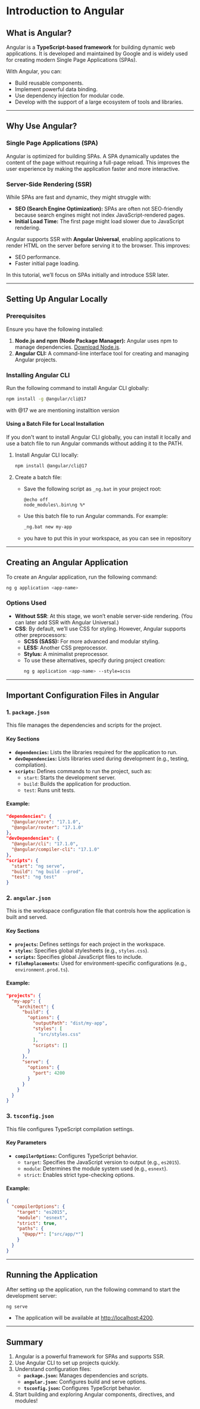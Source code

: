 # **Introduction to Angular**

## **What is Angular?**
Angular is a **TypeScript-based framework** for building dynamic web applications. It is developed and maintained by Google and is widely used for creating modern Single Page Applications (SPAs). 

With Angular, you can:
- Build reusable components.
- Implement powerful data binding.
- Use dependency injection for modular code.
- Develop with the support of a large ecosystem of tools and libraries.

---

## **Why Use Angular?**

### **Single Page Applications (SPA)**
Angular is optimized for building SPAs. A SPA dynamically updates the content of the page without requiring a full-page reload. This improves the user experience by making the application faster and more interactive.

### **Server-Side Rendering (SSR)**
While SPAs are fast and dynamic, they might struggle with:
- **SEO (Search Engine Optimization):** SPAs are often not SEO-friendly because search engines might not index JavaScript-rendered pages.
- **Initial Load Time:** The first page might load slower due to JavaScript rendering.

Angular supports SSR with **Angular Universal**, enabling applications to render HTML on the server before serving it to the browser. This improves:
- SEO performance.
- Faster initial page loading.

In this tutorial, we’ll focus on SPAs initially and introduce SSR later.

---

## **Setting Up Angular Locally**

### **Prerequisites**
Ensure you have the following installed:
1. **Node.js and npm (Node Package Manager):** Angular uses npm to manage dependencies. [Download Node.js](https://nodejs.org/).
2. **Angular CLI:** A command-line interface tool for creating and managing Angular projects.

### **Installing Angular CLI**
Run the following command to install Angular CLI globally:
```bash
npm install -g @angular/cli@17
```

with @17 we are mentioning installtion version 

#### **Using a Batch File for Local Installation**
If you don't want to install Angular CLI globally, you can install it locally and use a batch file to run Angular commands without adding it to the PATH.

1. Install Angular CLI locally:
   ```bash
   npm install @angular/cli@17
   ```

2. Create a batch file:
   - Save the following script as `_ng.bat` in your project root:
     ```batch
     @echo off
     node_modules\.bin\ng %*
     ```
   - Use this batch file to run Angular commands. For example:
     ```bash
     _ng.bat new my-app
     ```
    - you have to put this in your workspace, as you can see in repository  
---
## **Creating an Angular Application**

To create an Angular application, run the following command:
```bash
ng g application <app-name>
```

### **Options Used**
- **Without SSR**: At this stage, we won’t enable server-side rendering. (You can later add SSR with Angular Universal.)
- **CSS**: By default, we’ll use CSS for styling. However, Angular supports other preprocessors:
  - **SCSS (SASS):** For more advanced and modular styling.
  - **LESS:** Another CSS preprocessor.
  - **Stylus:** A minimalist preprocessor.
  - To use these alternatives, specify during project creation:
    ```bash
    ng g application <app-name> --style=scss
    ```

---

## **Important Configuration Files in Angular**

### **1. `package.json`**
This file manages the dependencies and scripts for the project.

#### **Key Sections**
- **`dependencies`:** Lists the libraries required for the application to run.
- **`devDependencies`:** Lists libraries used during development (e.g., testing, compilation).
- **`scripts`:** Defines commands to run the project, such as:
  - `start`: Starts the development server.
  - `build`: Builds the application for production.
  - `test`: Runs unit tests.

#### **Example:**
```json
"dependencies": {
  "@angular/core": "17.1.0",
  "@angular/router": "17.1.0"
},
"devDependencies": {
  "@angular/cli": "17.1.0",
  "@angular/compiler-cli": "17.1.0"
},
"scripts": {
  "start": "ng serve",
  "build": "ng build --prod",
  "test": "ng test"
}
```

### **2. `angular.json`**
This is the workspace configuration file that controls how the application is built and served.

#### **Key Sections**
- **`projects`:** Defines settings for each project in the workspace.
- **`styles`:** Specifies global stylesheets (e.g., `styles.css`).
- **`scripts`:** Specifies global JavaScript files to include.
- **`fileReplacements`:** Used for environment-specific configurations (e.g., `environment.prod.ts`).

#### **Example:**
```json
"projects": {
  "my-app": {
    "architect": {
      "build": {
        "options": {
          "outputPath": "dist/my-app",
          "styles": [
            "src/styles.css"
          ],
          "scripts": []
        }
      },
      "serve": {
        "options": {
          "port": 4200
        }
      }
    }
  }
}
```

### **3. `tsconfig.json`**
This file configures TypeScript compilation settings.

#### **Key Parameters**
- **`compilerOptions`:** Configures TypeScript behavior.
  - `target`: Specifies the JavaScript version to output (e.g., `es2015`).
  - `module`: Determines the module system used (e.g., `esnext`).
  - `strict`: Enables strict type-checking options.

#### **Example:**
```json
{
  "compilerOptions": {
    "target": "es2015",
    "module": "esnext",
    "strict": true,
    "paths": {
      "@app/*": ["src/app/*"]
    }
  }
}
```

---

## **Running the Application**
After setting up the application, run the following command to start the development server:
```bash
ng serve
```

- The application will be available at [http://localhost:4200](http://localhost:4200).

---

## **Summary**
1. Angular is a powerful framework for SPAs and supports SSR.
2. Use Angular CLI to set up projects quickly.
3. Understand configuration files:
   - **`package.json`:** Manages dependencies and scripts.
   - **`angular.json`:** Configures build and serve options.
   - **`tsconfig.json`:** Configures TypeScript behavior.
4. Start building and exploring Angular components, directives, and modules!
